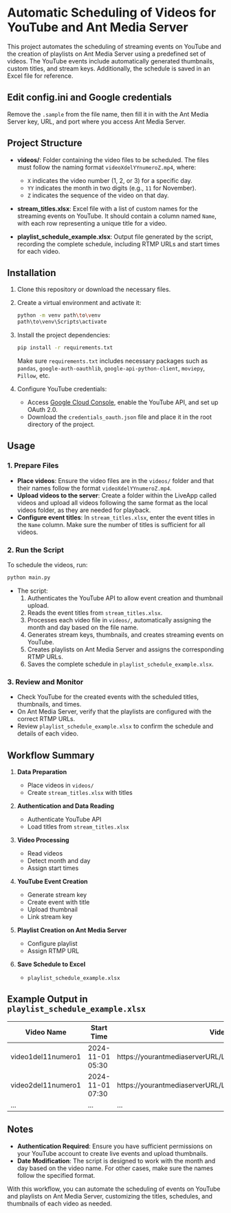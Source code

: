 # Automatic Scheduling of Videos for YouTube and Ant Media Server

This project automates the scheduling of streaming events on YouTube and the creation of playlists on Ant Media Server using a predefined set of videos. The YouTube events include automatically generated thumbnails, custom titles, and stream keys. Additionally, the schedule is saved in an Excel file for reference.

## Edit config.ini and Google credentials

Remove the `.sample` from the file name, then fill it in with the Ant Media Server key, URL, and port where you access Ant Media Server.

## Project Structure

- **videos/**: Folder containing the video files to be scheduled. The files must follow the naming format `videoXdelYYnumeroZ.mp4`, where:
  - `X` indicates the video number (1, 2, or 3) for a specific day.
  - `YY` indicates the month in two digits (e.g., `11` for November).
  - `Z` indicates the sequence of the video on that day.

- **stream_titles.xlsx**: Excel file with a list of custom names for the streaming events on YouTube. It should contain a column named `Name`, with each row representing a unique title for a video.

- **playlist_schedule_example.xlsx**: Output file generated by the script, recording the complete schedule, including RTMP URLs and start times for each video.

## Installation

1. Clone this repository or download the necessary files.
2. Create a virtual environment and activate it:
   ```bash
   python -m venv path\to\venv   
   path\to\venv\Scripts\activate
   ```

3. Install the project dependencies:
   ```bash
   pip install -r requirements.txt
   ```
   Make sure `requirements.txt` includes necessary packages such as `pandas`, `google-auth-oauthlib`, `google-api-python-client`, `moviepy`, `Pillow`, etc.

4. Configure YouTube credentials:
   - Access [Google Cloud Console](https://console.developers.google.com/), enable the YouTube API, and set up OAuth 2.0.
   - Download the `credentials_oauth.json` file and place it in the root directory of the project.

## Usage

### 1. Prepare Files

   - **Place videos**: Ensure the video files are in the `videos/` folder and that their names follow the format `videoXdelYYnumeroZ.mp4`.
   - **Upload videos to the server**: Create a folder within the LiveApp called videos and upload all videos following the same format as the local videos folder, as they are needed for playback.
   - **Configure event titles**: In `stream_titles.xlsx`, enter the event titles in the `Name` column. Make sure the number of titles is sufficient for all videos.


### 2. Run the Script

   To schedule the videos, run:
   ```bash
   python main.py
   ```

   - The script:
     1. Authenticates the YouTube API to allow event creation and thumbnail upload.
     2. Reads the event titles from `stream_titles.xlsx`.
     3. Processes each video file in `videos/`, automatically assigning the month and day based on the file name.
     4. Generates stream keys, thumbnails, and creates streaming events on YouTube.
     5. Creates playlists on Ant Media Server and assigns the corresponding RTMP URLs.
     6. Saves the complete schedule in `playlist_schedule_example.xlsx`.

### 3. Review and Monitor

   - Check YouTube for the created events with the scheduled titles, thumbnails, and times.
   - On Ant Media Server, verify that the playlists are configured with the correct RTMP URLs.
   - Review `playlist_schedule_example.xlsx` to confirm the schedule and details of each video.

## Workflow Summary

1. **Data Preparation**  
   - Place videos in `videos/`
   - Create `stream_titles.xlsx` with titles

2. **Authentication and Data Reading**  
   - Authenticate YouTube API
   - Load titles from `stream_titles.xlsx`

3. **Video Processing**  
   - Read videos
   - Detect month and day
   - Assign start times

4. **YouTube Event Creation**  
   - Generate stream key
   - Create event with title
   - Upload thumbnail
   - Link stream key

5. **Playlist Creation on Ant Media Server**
   - Configure playlist
   - Assign RTMP URL

6. **Save Schedule to Excel**
   - `playlist_schedule_example.xlsx`

## Example Output in `playlist_schedule_example.xlsx`

| Video Name           | Start Time           | Video URL                                          | RTMP URL                          |
|----------------------|----------------------|----------------------------------------------------|------------------------------------|
| video1del11numero1   | 2024-11-01 05:30     | https://yourantmediaserverURL/LiveApp/video1del11numero1.mp4 | rtmp://a.rtmp.youtube.com/live2/generated_key_1 |
| video2del11numero1   | 2024-11-01 07:30     | https://yourantmediaserverURL/LiveApp/video2del11numero1.mp4 | rtmp://a.rtmp.youtube.com/live2/generated_key_2 |
| ...                  | ...                  | ...                                                | ...                                |

## Notes

- **Authentication Required**: Ensure you have sufficient permissions on your YouTube account to create live events and upload thumbnails.
- **Date Modification**: The script is designed to work with the month and day based on the video name. For other cases, make sure the names follow the specified format.

With this workflow, you can automate the scheduling of events on YouTube and playlists on Ant Media Server, customizing the titles, schedules, and thumbnails of each video as needed.

